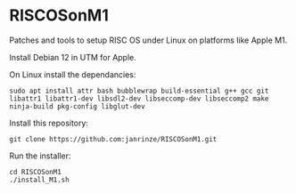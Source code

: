 # RISCOSonM1
Patches and tools to setup RISC OS under Linux on platforms like Apple M1.

Install Debian 12 in UTM for Apple.

On Linux install the dependancies:

```
sudo apt install attr bash bubblewrap build-essential g++ gcc git libattr1 libattr1-dev libsdl2-dev libseccomp-dev libseccomp2 make ninja-build pkg-config libglut-dev
```

Install this repository:
```
git clone https://github.com:janrinze/RISCOSonM1.git
```

Run the installer:

```
cd RISCOSonM1
./install_M1.sh
```
